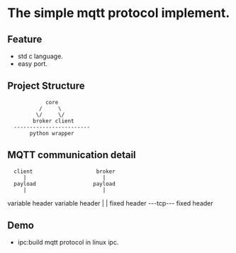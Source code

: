 The simple mqtt protocol implement.
===================================

## Feature 

  - std c language.
  - easy port.

## Project Structure

                core
              /     \
             \/     \/
            broker client
      ------------------------
           python wrapper

## MQTT communication detail

      client                    broker
         |                        |
      payload                  payload
         |                        |
  variable header          variable header
         |                        |
    fixed header  ---tcp---  fixed header
                      

## Demo 

  - ipc:build mqtt protocol in linux ipc.

